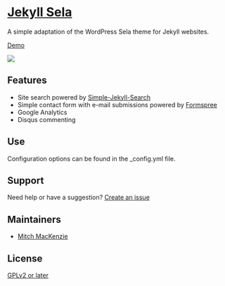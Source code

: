 # [Jekyll Sela](https://github.com/easiestpage/jekyll-sela/)
A simple adaptation of the WordPress Sela theme for Jekyll websites.

[Demo](https://demo.easiest.page/jekyll-sela/index.html)

![](https://travis-ci.org/easiestpage/jekyll-sela.svg?branch=master)
## Features
* Site search powered by [Simple-Jekyll-Search](https://github.com/christian-fei/Simple-Jekyll-Search)
* Simple contact form with e-mail submissions powered by [Formspree](https://formspree.io/)
* Google Analytics
* Disqus commenting

## Use
Configuration options can be found in the _config.yml file.

## Support
Need help or have a suggestion? [Create an issue](https://github.com/easiestpage/jekyll-sela/issues/new)

## Maintainers
* [Mitch MacKenzie](http://github.com/mitchmac)

## License
[GPLv2 or later](http://www.gnu.org/licenses/gpl-2.0.html)
